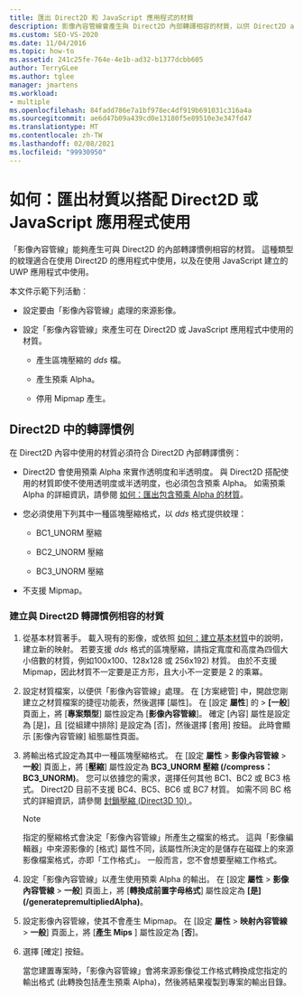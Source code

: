 ```yaml
---
title: 匯出 Direct2D 和 JavaScript 應用程式的材質
description: 影像內容管線會產生與 Direct2D 內部轉譯相容的材質，以供 Direct2D apps 和使用 JavaScript 建立的 UWP 應用程式中使用。
ms.custom: SEO-VS-2020
ms.date: 11/04/2016
ms.topic: how-to
ms.assetid: 241c25fe-764e-4e1b-ad32-b1377dcbb605
author: TerryGLee
ms.author: tglee
manager: jmartens
ms.workload:
- multiple
ms.openlocfilehash: 84fadd786e7a1bf978ec4df919b691031c316a4a
ms.sourcegitcommit: ae6d47b09a439cd0e13180f5e89510e3e347fd47
ms.translationtype: MT
ms.contentlocale: zh-TW
ms.lasthandoff: 02/08/2021
ms.locfileid: "99930950"
---
```

# <a name="how-to-export-a-texture-for-use-with-direct2d-or-javascript-apps"></a>如何：匯出材質以搭配 Direct2D 或 JavaScript 應用程式使用

「影像內容管線」能夠產生可與 Direct2D 的內部轉譯慣例相容的材質。 這種類型的紋理適合在使用 Direct2D 的應用程式中使用，以及在使用 JavaScript 建立的 UWP 應用程式中使用。

本文件示範下列活動︰

- 設定要由「影像內容管線」處理的來源影像。

- 設定「影像內容管線」來產生可在 Direct2D 或 JavaScript 應用程式中使用的材質。

  - 產生區塊壓縮的 *dds* 檔。

  - 產生預乘 Alpha。

  - 停用 Mipmap 產生。

## <a name="rendering-conventions-in-direct2d"></a>Direct2D 中的轉譯慣例

在 Direct2D 內容中使用的材質必須符合 Direct2D 內部轉譯慣例：

- Direct2D 會使用預乘 Alpha 來實作透明度和半透明度。 與 Direct2D 搭配使用的材質即使不使用透明度或半透明度，也必須包含預乘 Alpha。 如需預乘 Alpha 的詳細資訊，請參閱 [如何：匯出包含預乘 Alpha 的材質](../designers/how-to-export-a-texture-that-has-premultiplied-alpha.md)。

- 您必須使用下列其中一種區塊壓縮格式，以 *dds* 格式提供紋理：

  - BC1_UNORM 壓縮

  - BC2_UNORM 壓縮

  - BC3_UNORM 壓縮

- 不支援 Mipmap。

### <a name="to-create-a-texture-thats-compatible-with-direct2d-rendering-conventions"></a>建立與 Direct2D 轉譯慣例相容的材質

1. 從基本材質著手。 載入現有的影像，或依照 [如何：建立基本材質](../designers/how-to-create-a-basic-texture.md)中的說明，建立新的映射。 若要支援 *dds* 格式的區塊壓縮，請指定寬度和高度為四個大小倍數的材質，例如100x100、128x128 或 256x192) 材質。 由於不支援 Mipmap，因此材質不一定要是正方形，且大小不一定要是 2 的乘冪。

2. 設定材質檔案，以便供「影像內容管線」處理。 在 [方案總管] 中，開啟您剛建立之材質檔案的捷徑功能表，然後選擇 [屬性]。 在 [設定 **屬性**] 的  >  **[一般**] 頁面上，將 [**專案類型**] 屬性設定為 [**影像內容管線**]。 確定 [內容] 屬性是設定為 [是]，且 [從組建中排除] 是設定為 [否]，然後選擇 [套用] 按鈕。 此時會顯示 [影像內容管線] 組態屬性頁面。

3. 將輸出格式設定為其中一種區塊壓縮格式。 在 [設定 **屬性**  >  **影像內容管線**  >  **一般**] 頁面上，將 [**壓縮**] 屬性設定為 **BC3_UNORM 壓縮 (/compress： BC3_UNORM)**。 您可以依據您的需求，選擇任何其他 BC1、BC2 或 BC3 格式。 Direct2D 目前不支援 BC4、BC5、BC6 或 BC7 材質。 如需不同 BC 格式的詳細資訊，請參閱 [封鎖壓縮 (Direct3D 10) ](/windows/desktop/direct3d10/d3d10-graphics-programming-guide-resources-block-compression)。

   > [!NOTE]
   > 指定的壓縮格式會決定「影像內容管線」所產生之檔案的格式。 這與「影像編輯器」中來源影像的 [格式] 屬性不同，該屬性所決定的是儲存在磁碟上的來源影像檔案格式，亦即「工作格式」。 一般而言，您不會想要壓縮工作格式。

4. 設定「影像內容管線」以產生使用預乘 Alpha 的輸出。 在 [設定 **屬性**  >  **影像內容管線**  >  **一般**] 頁面上，將 [**轉換成前置字母格式**] 屬性設定為 **[是] (/generatepremultipliedAlpha)**。

5. 設定影像內容管線，使其不會產生 Mipmap。 在 [設定 **屬性**  >  **映射內容管線**  >  **一般**] 頁面上，將 [**產生 Mips** ] 屬性設定為 [**否**]。

6. 選擇 [確定]  按鈕。

   當您建置專案時，「影像內容管線」會將來源影像從工作格式轉換成您指定的輸出格式 (此轉換包括產生預乘 Alpha)，然後將結果複製到專案的輸出目錄。
